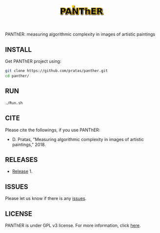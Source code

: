 <p align="center">
<img src="imgs/logo.png" alt="Panther" width="150" border="0" /></p>
<br>

PANThER: measuring algorithmic complexity in images of artistic paintings

## INSTALL
Get PANThER project using:
```bash
git clone https://github.com/pratas/panther.git
cd panther/
```

## RUN
```bash
./Run.sh
``` 

## CITE
Please cite the followings, if you use PANThER:
* D. Pratas, "Measuring algorithmic complexity in images of artistic paintings," 2018.

## RELEASES
* [Release](https://github.com/pratas/panther/releases) 1.

## ISSUES
Please let us know if there is any
[issues](https://github.com/pratas/panther/issues).


## LICENSE
PANThER is under GPL v3 license. For more information, click
[here](http://www.gnu.org/licenses/gpl-3.0.html).

